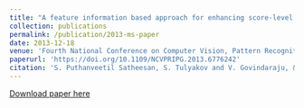 ```yaml
---
title: "A feature information based approach for enhancing score-level fusion in multi-sample biometric systems"
collection: publications
permalink: /publication/2013-ms-paper
date: 2013-12-18
venue: 'Fourth National Conference on Computer Vision, Pattern Recognition, Image Processing and Graphics (NCVPRIPG)'
paperurl: 'https://doi.org/10.1109/NCVPRIPG.2013.6776242'
citation: 'S. Puthanveetil Satheesan, S. Tulyakov and V. Govindaraju, &quot;A feature information based approach for enhancing score-level fusion in multi-sample biometric systems,&quot; <i>2013 Fourth National Conference on Computer Vision, Pattern Recognition, Image Processing and Graphics (NCVPRIPG)</i>, Jodhpur, 2013, pp. 1-4. doi: 10.1109/NCVPRIPG.2013.6776242'
---
```

[Download paper here](http://sandeep-ps.github.io/files/Puthanveetil_Satheesan_NCVPRIPG2013.pdf)  
